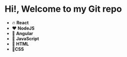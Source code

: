 # Hi!, Welcome to my Git repo

- 🔥  **React**
- ❤  **NodeJS**
- 👏 **Angular**
- 👑 **JavaScript**
- 🥈 **HTML**
- 💖**CSS** 

